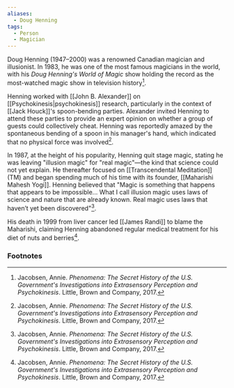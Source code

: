 ```yaml
---
aliases:
  - Doug Henning
tags:
  - Person
  - Magician
---
```

Doug Henning (1947–2000) was a renowned Canadian magician and illusionist. In 1983, he was one of the most famous magicians in the world, with his *Doug Henning's World of Magic* show holding the record as the most-watched magic show in television history[^1].

Henning worked with [[John B. Alexander]] on [[Psychokinesis|psychokinesis]] research, particularly in the context of [[Jack Houck]]'s spoon-bending parties. Alexander invited Henning to attend these parties to provide an expert opinion on whether a group of guests could collectively cheat. Henning was reportedly amazed by the spontaneous bending of a spoon in his manager's hand, which indicated that no physical force was involved[^1].

In 1987, at the height of his popularity, Henning quit stage magic, stating he was leaving "illusion magic" for "real magic"—the kind that science could not yet explain. He thereafter focused on [[Transcendental Meditation]] (TM) and began spending much of his time with its founder, [[Maharishi Mahesh Yogi]]. Henning believed that "Magic is something that happens that appears to be impossible... What I call illusion magic uses laws of science and nature that are already known. Real magic uses laws that haven’t yet been discovered"[^1].

His death in 1999 from liver cancer led [[James Randi]] to blame the Maharishi, claiming Henning abandoned regular medical treatment for his diet of nuts and berries[^1].

### Footnotes
[^1]: Jacobsen, Annie. *Phenomena: The Secret History of the U.S. Government's Investigations into Extrasensory Perception and Psychokinesis*. Little, Brown and Company, 2017.
